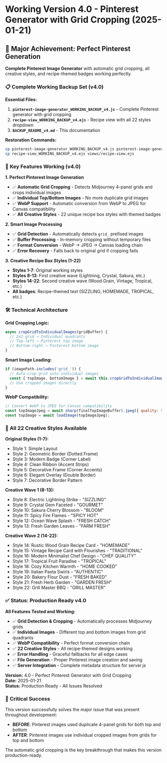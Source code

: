 # Working Version 4.0 - Pinterest Generator with Grid Cropping (2025-01-21)

## 🎯 **Major Achievement: Perfect Pinterest Generation**

**Complete Pinterest Image Generator** with automatic grid cropping, all creative styles, and recipe-themed badges working perfectly.

### 📋 **Complete Working Backup Set (v4.0)**

**Essential Files:**
1. **`pinterest-image-generator_WORKING_BACKUP_v4.js`** - Complete Pinterest generator with grid cropping
2. **`recipe-view_WORKING_BACKUP_v4.ejs`** - Recipe view with all 22 styles dropdown
3. **`BACKUP_README_v4.md`** - This documentation

**Restoration Commands:**
```bash
cp pinterest-image-generator_WORKING_BACKUP_v4.js pinterest-image-generator.js
cp recipe-view_WORKING_BACKUP_v4.ejs views/recipe-view.ejs
```

### 🔧 **Key Features Working (v4.0)**

**1. Perfect Pinterest Image Generation**
- ✅ **Automatic Grid Cropping** - Detects Midjourney 4-panel grids and crops individual images
- ✅ **Individual Top/Bottom Images** - No more duplicate grid images
- ✅ **WebP Support** - Automatic conversion from WebP to JPEG for Canvas compatibility
- ✅ **All Creative Styles** - 22 unique recipe box styles with themed badges

**2. Smart Image Processing**
- ✅ **Grid Detection** - Automatically detects `grid_` prefixed images
- ✅ **Buffer Processing** - In-memory cropping without temporary files
- ✅ **Format Conversion** - WebP → JPEG → Canvas loading chain
- ✅ **Error Recovery** - Falls back to original grid if cropping fails

**3. Creative Recipe Box Styles (1-22)**
- **Styles 1-7**: Original working styles
- **Styles 8-13**: First creative wave (Lightning, Crystal, Sakura, etc.)
- **Styles 14-22**: Second creative wave (Wood Grain, Vintage, Tropical, etc.)
- **All badges**: Recipe-themed text (SIZZLING, HOMEMADE, TROPICAL, etc.)

### 🛠 **Technical Architecture**

**Grid Cropping Logic:**
```javascript
async cropGridToIndividualImages(gridBuffer) {
  // 2x2 grid → Individual quadrants
  // Top-left → Pinterest top image
  // Bottom-right → Pinterest bottom image
}
```

**Smart Image Loading:**
```javascript
if (imagePath.includes('grid_')) {
  // Auto-crop grid into individual images
  const { topImage, bottomImage } = await this.cropGridToIndividualImages(gridBuffer);
  // Use cropped images directly
}
```

**WebP Compatibility:**
```javascript
// Convert WebP to JPEG for Canvas compatibility
const topImageJpeg = await sharp(finalTopImageBuffer).jpeg({ quality: 90 }).toBuffer();
const topImage = await loadImage(topImageJpeg);
```

### 🎨 **All 22 Creative Styles Available**

**Original Styles (1-7):**
- Style 1: Simple Layout
- Style 2: Geometric Border (Dotted Frame)
- Style 3: Modern Badge (Corner Label)  
- Style 4: Clean Ribbon (Accent Strips)
- Style 5: Decorative Frame (Corner Accents)
- Style 6: Elegant Overlay (Double Border)
- Style 7: Decorative Border Pattern

**Creative Wave 1 (8-13):**
- Style 8: Electric Lightning Strike - "SIZZLING"
- Style 9: Crystal Gem Faceted - "GOURMET"
- Style 10: Sakura Cherry Blossom - "BLOOM"
- Style 11: Spicy Fire Flames - "SPICY HOT"
- Style 12: Ocean Wave Splash - "FRESH CATCH"
- Style 13: Fresh Garden Leaves - "FARM FRESH"

**Creative Wave 2 (14-22):**
- Style 14: Rustic Wood Grain Recipe Card - "HOMEMADE"
- Style 15: Vintage Recipe Card with Flourishes - "TRADITIONAL"
- Style 16: Modern Minimalist Chef Design - "CHEF QUALITY"
- Style 17: Tropical Fruit Paradise - "TROPICAL"
- Style 18: Cozy Kitchen Warmth - "HOME COOKED"
- Style 19: Italian Pasta Swirls - "AUTHENTIC"
- Style 20: Bakery Flour Dust - "FRESH BAKED"
- Style 21: Fresh Herb Garden - "GARDEN FRESH"
- Style 22: Grill Master BBQ - "GRILL MASTER"

### ✅ **Status: Production Ready v4.0**

**All Features Tested and Working:**
- ✅ **Grid Detection & Cropping** - Automatically processes Midjourney grids
- ✅ **Individual Images** - Different top and bottom images from grid quadrants
- ✅ **WebP Compatibility** - Perfect format conversion chain
- ✅ **22 Creative Styles** - All recipe-themed designs working
- ✅ **Error Handling** - Graceful fallbacks for all edge cases
- ✅ **File Generation** - Proper Pinterest image creation and saving
- ✅ **Server Integration** - Complete metadata structure for server.js

**Version:** 4.0 - Perfect Pinterest Generator with Grid Cropping  
**Date:** 2025-01-21  
**Status:** Production Ready - All Issues Resolved

### 🚨 **Critical Success**

This version successfully solves the major issue that was present throughout development:
- **BEFORE**: Pinterest images used duplicate 4-panel grids for both top and bottom
- **AFTER**: Pinterest images use individual cropped images from grids for top and bottom

The automatic grid cropping is the key breakthrough that makes this version production-ready.